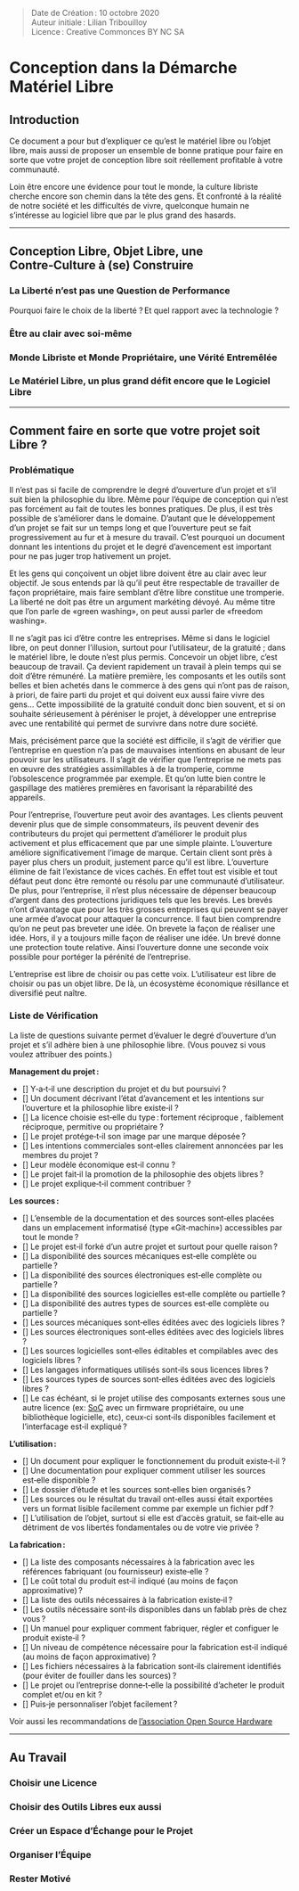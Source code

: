 > Date de Création : 10 octobre 2020<br>
> Auteur initiale : Lilian Tribouilloy<br>
> Licence : Creative Commonces BY NC SA<br>

# Conception dans la Démarche Matériel Libre

## Introduction

Ce document a pour but d’expliquer ce qu’est le matériel libre ou l’objet libre, mais aussi de proposer un ensemble de bonne pratique pour faire en sorte que votre projet de conception libre soit réellement profitable à votre communauté.

Loin être encore une évidence pour tout le monde, la culture libriste cherche encore son chemin dans la tête des gens. Et confronté à la réalité de notre société et les difficultés de vivre, quelconque humain ne s’intéresse au logiciel libre que par le plus grand des hasards.


------------------------------------------------------------------------

## Conception Libre, Objet Libre, une Contre‑Culture à (se) Construire

### La Liberté n’est pas une Question de Performance

Pourquoi faire le choix de la liberté ? Et quel rapport avec la technologie ?




### Être au clair avec soi‑même


### Monde Libriste et Monde Propriétaire, une Vérité Entremêlée


### Le Matériel Libre, un plus grand défit encore que le Logiciel Libre


------------------------------------------------------------------------

## Comment faire en sorte que votre projet soit Libre ?

### Problématique

Il n’est pas si facile de comprendre le degré d’ouverture d’un projet et s’il suit bien la philosophie du libre. Même pour l’équipe de conception qui n’est pas forcément au fait de toutes les bonnes pratiques. De plus, il est très possible de s’améliorer dans le domaine. D’autant que le développement d’un projet se fait sur un temps long et que l’ouverture peut se fait progressivement au fur et à mesure du travail. C’est pourquoi un document donnant les intentions du projet et le degré d’avencement est important pour ne pas juger trop hativement un projet. 

Et les gens qui conçoivent un objet libre doivent être au clair avec leur objectif. Je sous entends par là qu’il peut être respectable de travailler de façon propriétaire, mais faire semblant d’être libre constitue une tromperie. La liberté ne doit pas être un argument markéting dévoyé. Au même titre que l’on parle de «green washing», on peut aussi parler de «freedom washing».

Il ne s’agit pas ici d’être contre les entreprises. Même si dans le logiciel libre, on peut donner l’illusion, surtout pour l’utilisateur, de la gratuité ; dans le matériel libre, le doute n’est plus permis. Concevoir un objet libre, c’est beaucoup de travail. Ça devient rapidement un travail à plein temps qui se doit d’être rémunéré. La matière première, les composants et les outils sont belles et bien achetés dans le commerce à des gens qui n’ont pas de raison, à priori, de faire parti du projet et qui doivent eux aussi faire vivre des gens… Cette impossibilité de la gratuité conduit donc bien souvent, et si on souhaite sérieusement à péréniser le projet, à développer une entreprise avec une rentabilité qui permet de survivre dans notre dure société.

Mais, précisément parce que la société est difficile, il s’agit de vérifier que l’entreprise en question n’a pas de mauvaises intentions en abusant de leur pouvoir sur les utilisateurs. Il s’agit de vérifier que l’entreprise ne mets pas en œuvre des stratégies assimillables à de la tromperie, comme l’obsolescence programmée par exemple. Et qu’on lutte bien contre le gaspillage des matières premières en favorisant la réparabilité des appareils.

Pour l’entreprise, l’ouverture peut avoir des avantages. Les clients peuvent devenir plus que de simple consommateurs, ils peuvent devenir des contributeurs du projet qui permettent d’améliorer le produit plus activement et plus efficacement que par une simple plainte. L’ouverture améliore significativement l’image de marque. Certain client sont près à payer plus chers un produit, justement parce qu’il est libre. L’ouverture élimine de fait l’existance de vices cachés. En effet tout est visible et tout défaut peut donc être remonté ou résolu par une communauté d’utilisateur. De plus, pour l’entreprise, il n’est plus nécessaire de dépenser beaucoup d’argent dans des protections juridiques tels que les brevés. Les brevés n’ont d’avantage que pour les très grosses entreprises qui peuvent se payer une armée d’avocat pour attaquer la concurrence. Il faut bien comprendre qu’on ne peut pas breveter une idée. On brevete la façon de réaliser une idée. Hors, il y a toujours mille façon de réaliser une idée. Un brevé donne une protection toute relative. Ainsi l’ouverture donne une seconde voix possible pour portéger la pérénité de l’entreprise.

L’entreprise est libre de choisir ou pas cette voix. L’utilisateur est libre de choisir ou pas un objet libre. De là, un écosystème économique résillance et diversifié peut naître.


### Liste de Vérification

La liste de questions suivante permet d’évaluer le degré d’ouverture d’un projet et s’il adhère bien à une philosophie libre. (Vous pouvez si vous voulez attribuer des points.)

__Management du projet :__
- [] Y‑a‑t‑il une description du projet et du but poursuivi ?
- [] Un document décrivant l’état d’avancement et les intentions sur l’ouverture et la philosophie libre existe‑il ?
- [] La licence choisie est‑elle du type : fortement réciproque , faiblement réciproque, permitive ou propriétaire ?
- [] Le projet protége‑t‑il son image par une marque déposée ?
- [] Les intentions commerciales sont‑elles clairement annoncées par les membres du projet ?
- [] Leur modèle économique est‑il connu ?
- [] Le projet fait‑il la promotion de la philosophie des objets libres ?
- [] Le projet explique‑t‑il comment contribuer ?

__Les sources :__
- [] L’ensemble de la documentation et des sources sont‑elles placées dans un emplacement informatisé (type «Git‑machin») accessibles par tout le monde ?
- [] Le projet est‑il forké d’un autre projet et surtout pour quelle raison ?
- [] La disponibilité des sources mécaniques est‑elle complète ou partielle ?
- [] La disponibilité des sources électroniques est‑elle complète ou partielle ?
- [] La disponibilité des sources logicielles est‑elle complète ou partielle ?
- [] La disponibilité des autres types de sources est‑elle complète ou partielle ?
- [] Les sources mécaniques sont‑elles éditées avec des logiciels libres ?
- [] Les sources électroniques sont‑elles éditées avec des logiciels libres ?
- [] Les sources logicielles sont‑elles éditables et compilables avec des logiciels libres ?
- [] Les langages informatiques utilisés sont‑ils sous licences libres ?
- [] Les sources types de sources sont‑elles éditées avec des logiciels libres ?
- [] Le cas échéant, si le projet utilise des composants externes sous une autre licence (ex: [SoC](https://en.wikipedia.org/wiki/System_on_a_chip) avec un firmware propriétaire, ou une bibliothèque logicielle, etc), ceux‑ci sont‑ils disponibles facilement et l’interfacage est‑il expliqué ?

__L’utilisation :__
- [] Un document pour expliquer le fonctionnement du produit existe‑t‑il ?
- [] Une documentation pour expliquer comment utiliser les sources est‑elle disponible ?
- [] Le dossier d’étude et les sources sont‑elles bien organisés ?
- [] Les sources ou le résultat du travail ont‑elles aussi était exportées vers un format lisible facilement comme par exemple un fichier pdf ?
- [] L’utilisation de l’objet, surtout si elle est d’accès gratuit, se fait‑elle au détriment de vos libertés fondamentales ou de votre vie privée ?

__La fabrication :__
- [] La liste des composants nécessaires à la fabrication avec les références fabriquant (ou fournisseur) existe‑elle ?
- [] Le coût total du produit est‑il indiqué (au moins de façon approximative) ?
- [] La liste des outils nécessaires à la fabrication existe‑il ?
- [] Les outils nécessaire sont‑ils disponibles dans un fablab près de chez vous ?
- [] Un manuel pour expliquer comment fabriquer, régler et configuer le produit existe‑il ?
- [] Un niveau de compétence nécessaire pour la fabrication est‑il indiqué (au moins de façon approximative) ?
- [] Les fichiers nécessaires à la fabrication sont‑ils clairement identifiés (pour éviter de fouiller dans les sources) ?
- [] Le projet ou l’entreprise donne‑t‑elle la possibilité d’acheter le produit complet et/ou en kit ?
- [] Puis‑je personnaliser l’objet facilement ?


Voir aussi les recommandations de [l’association Open Source Hardware](https://www.oshwa.org/sharing-best-practices/bonnes-pratiques-de-lopen-source-hardware-1-0/)


------------------------------------------------------------------------

## Au Travail

### Choisir une Licence

### Choisir des Outils Libres eux aussi

### Créer un Espace d’Échange pour le Projet

### Organiser l’Équipe

### Rester Motivé

